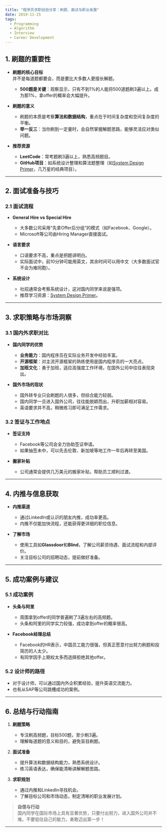 ```yaml
---
title: "程序员求职经验分享：刷题、面试与职业发展"
date: 2019-11-25
tags:
  - Programming
  - Algorithm
  - Interview
  - Career Development
---
```


## **1. 刷题的重要性**

- **刷题的核心目标**  
  并不是每道题都要会，而是要比大多数人更擅长解题。  
  - **500题是关键**：观察显示，只有不到1%的人能将500道题刷3遍以上。成为那1%，拿offer的概率会大幅提升。

- **刷题的意义**  
  - 刷题的本质是考察**算法和数据结构**，重点在于时间复杂度和空间复杂度的平衡。  
  - **举一反三**：当你刷到一定量时，会自然掌握解题思路，能够灵活应对类似问题。

- **推荐资源**  
  - **LeetCode**：常考题刷3遍以上，熟悉高频题目。  
  - **GitHub项目**：如系统设计整理和算法题整理（如[System Design Primer](https://github.com/donnemartin/system-design-primer)，几万星的经典项目）。  

---

## **2. 面试准备与技巧**

### **2.1 面试流程**

- **General Hire vs Special Hire**  
  - 大多数公司采用“先拿Offer后分组”的模式（如Facebook、Google）。  
  - Microsoft等公司由Hiring Manager直接面试。

- **语言要求**  
  - 口语要求不高，重点是把题讲明白。  
  - 实际面试中，前10分钟可能用英文，其余时间可以用中文（大多数面试官不会为难同胞）。

- **系统设计**  
  - 社招通常会考察系统设计，这对国内同学来说是强项。  
  - 推荐学习资源：[System Design Primer](https://github.com/donnemartin/system-design-primer)。

---

## **3. 求职策略与市场洞察**

### **3.1 国内外求职对比**

- **国内同学的优势**  
  - **业务能力**：国内程序员在实际业务开发中经验丰富。  
  - **开源框架**：对主流开源框架的熟练使用是国内程序员的一大亮点。  
  - **加班文化**：勇于加班，适应高强度工作环境，在国外公司中往往表现突出。  

- **国外市场的现状**  
  - 国外转专业只会刷题的人很多，但综合能力较弱。  
  - 国内同学一旦进入国外公司，往往能脱颖而出，升职加薪相对容易。  
  - 英语要求并不高，稍微练习即可满足工作需求。

### **3.2 签证与工作地点**

- **签证支持**  
  - Facebook等公司会全力协助签证申请。  
  - 如果抽签未中，可以先去伦敦、新加坡等地工作一年后再转至美国。  

- **搬家补贴**  
  - 公司通常会提供几万美元的搬家补贴，帮助员工顺利过渡。

---

## **4. 内推与信息获取**

- **内推渠道**  
  - 通过LinkedIn或认识的朋友内推，成功率更高。  
  - 内推不仅能加快流程，还能获得更详细的职位信息。

- **了解市场**  
  - 使用工具如**Glassdoor**和**Blind**，了解公司薪资待遇、面试流程和内部评价。  
  - 关注目标公司的招聘动态，提前做好准备。

---

## **5. 成功案例与建议**

### **5.1 成功案例**

- **头条与阿里**  
  - 周围拿到offer的同学普遍刷了3遍左右的高频题。  
  - 头条和阿里的同学实力较强，成功拿到offer的概率很高。

- **Facebook经理总结**  
  - Facebook的HR表示，中国员工能力很强，但真正愿意付出努力刷题和投简历的人太少。  
  - 有同学因手上期权太多而选择拒绝其他offer。

### **5.2 设计师的路径**

- 对于设计师，可以通过国内外企积累经验，提升英语交流能力。  
- 也有从SAP等公司跳槽成功的案例。

---

## **6. 总结与行动指南**

1. **刷题策略**  
   - 专注刷高频题，目标500题，至少刷3遍。  
   - 理解每道题的意义和目的，避免盲目刷题。

2. **面试准备**  
   - 提升算法和数据结构能力，熟悉系统设计。  
   - 练习英语表达，确保能清晰讲解解题思路。

3. **求职规划**  
   - 通过内推和LinkedIn寻找机会。  
   - 了解目标公司和市场动态，制定清晰的职业发展计划。

> **自信与行动**  
国内同学在国际市场上具有显著优势，只要付出努力，进入国外公司并不难。不要低估自己的能力，勇敢迈出第一步！

---
